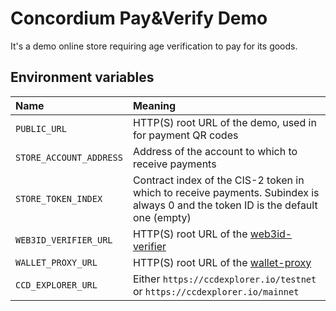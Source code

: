 # Concordium Pay&Verify Demo

It's a demo online store requiring age verification to pay for its goods.

## Environment variables

| Name                    | Meaning                                                                                                                          |                                                                          
|:------------------------|:---------------------------------------------------------------------------------------------------------------------------------|
| `PUBLIC_URL`            | HTTP(S) root URL of the demo, used in for payment QR codes                                                                       |
| `STORE_ACCOUNT_ADDRESS` | Address of the account to which to receive payments                                                                              |
| `STORE_TOKEN_INDEX`     | Contract index of the CIS-2 token in which to receive payments. Subindex is always 0 and the token ID is the default one (empty) |
| `WEB3ID_VERIFIER_URL`   | HTTP(S) root URL of the [web3id-verifier](https://github.com/Concordium/concordium-web3id/tree/main/services/web3id-verifier)    |
| `WALLET_PROXY_URL`      | HTTP(S) root URL of the [wallet-proxy](https://github.com/Concordium/concordium-wallet-proxy)                                    |
| `CCD_EXPLORER_URL`      | Either `https://ccdexplorer.io/testnet` or `https://ccdexplorer.io/mainnet`                                                      |

